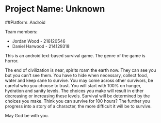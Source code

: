 # Project Name: Unknown
##Platform: Android 

Team members:
- Jordan Wood - 216120546
- Daniel Harwood - 214129318

This is an android text-based survival game. The genre of the game is horror.

The end of civilization is near, spirits roam the earth now. They can see you but you can't see them. You have to hide when necessary, collect food, water and keep sane to survive. You may come across other survivors, be careful who you choose to trust. You will start with 100% on hunger, hydration and sanity levels. The choices you make will result in either decreasing or increasing these levels. Survival will be determined by the choices you make. Think you can survive for 100 hours? The further you progress into a story of a character, the more difficult it will be to survive.

May God be with you.
